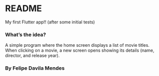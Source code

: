 # README #

My first Flutter app!! (after some initial tests)

### What’s the idea? ###

A simple program where the home screen displays a list of movie titles. When clicking on a movie, a new screen opens showing its details (name, director, and release year).

### By Felipe Davila Mendes